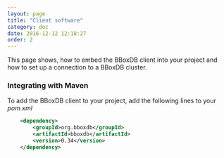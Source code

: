 ```yaml
---
layout: page
title: "Client software"
category: doc
date: 2016-12-12 12:18:27
order: 2
---
```


This page shows, how to embed the BBoxDB client into your project and how to set up a connection to a BBoxDB cluster.

### Integrating with Maven
To add the BBoxDB client to your project, add the following lines to your _pom.xml_

```xml
	<dependency>
		<groupId>org.bboxdb</groupId>
		<artifactId>bboxdb</artifactId>
		<version>0.34</version>
	</dependency>
```